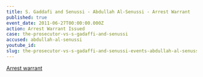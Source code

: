 ```yaml
---
title: S. Gaddafi and Senussi - Abdullah Al-Senussi - Arrest Warrant
published: true
event_date: 2011-06-27T00:00:00.000Z
action: Arrest Warrant Issued
case: the-prosecutor-vs-s-gadaffi-and-senussi
accused: abdullah-al-senussi
youtube_id:
slug: the-prosecutor-vs-s-gadaffi-and-senussi-events-abdullah-al-senussi-arrest-warrant-
---
```



[Arrest warrant](https://www.icc-cpi.int/Pages/record.aspx?docNo=ICC-01/11-15)